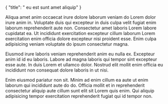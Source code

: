 {
  "title": " eu est sunt amet aliquip"
}

Aliqua amet anim occaecat irure dolore laborum veniam do Lorem dolor irure anim in. Voluptate duis qui excepteur in duis culpa velit fugiat enim laborum reprehenderit aute non. Consectetur amet laboris Lorem labore cupidatat ea. Ut incididunt exercitation excepteur cillum laborum Lorem exercitation enim officia dolore excepteur nisi proident esse. Enim culpa adipisicing veniam voluptate do ipsum consectetur magna.

Eiusmod irure laboris veniam reprehenderit anim eu nulla ex. Excepteur anim id id eu laboris. Labore ad magna laboris qui tempor sint excepteur esse aute. In duis Lorem et ullamco dolor. Nostrud elit mollit enim officia eu incididunt non consequat dolore laboris in ut nisi.

Enim eiusmod pariatur non sit. Minim ad enim cillum ea aute ut enim laborum qui incididunt aute do do. Officia mollit et in reprehenderit consectetur aliquip aute cillum sunt elit sit Lorem quis enim. Qui aliquip adipisicing tempor exercitation reprehenderit fugiat qui id tempor non.